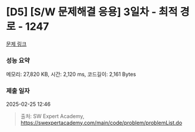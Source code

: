 # [D5] [S/W 문제해결 응용] 3일차 - 최적 경로 - 1247 

[문제 링크](https://swexpertacademy.com/main/code/problem/problemDetail.do?contestProbId=AV15OZ4qAPICFAYD) 

### 성능 요약

메모리: 27,820 KB, 시간: 2,120 ms, 코드길이: 2,161 Bytes

### 제출 일자

2025-02-25 12:46



> 출처: SW Expert Academy, https://swexpertacademy.com/main/code/problem/problemList.do